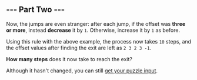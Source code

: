 ## --- Part Two ---

Now, the jumps are even stranger: after each jump, if the offset was
**three or more**, instead **decrease** it by `1`. Otherwise, increase it by
`1` as before.

Using this rule with the above example, the process now takes `10` steps, and the
offset values after finding the exit are left as `2 3 2 3 -1`.

**How many steps** does it now take to reach the exit?

Although it hasn't changed, you can still [get your puzzle input](input.txt).
